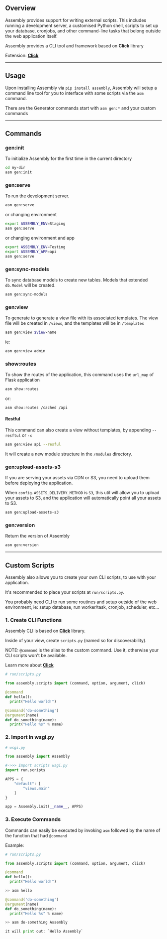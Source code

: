 
## Overview

Assembly provides support for writing external scripts. This includes running a development server, a customised Python shell, scripts to set up your database, cronjobs, and other command-line tasks that belong outside the web application itself.

Assembly provides a CLI tool and framework based on **Click** library

Extension: **<a href="https://click.palletsprojects.com/" target="_blank">Click</a>**

---

## Usage

Upon installing Assembly via `pip install assembly`, Assembly will setup a command line tool for you to interface with some scripts via the `asm` command.

There are the Generator commands start with `asm gen:*` and your custom commands

---

## Commands

### gen:init

To initialize Assembly for the first time in the current directory

```sh
cd my-dir
asm gen:init
```

### gen:serve

To run the development server.

```sh
asm gen:serve
```

or changing environment

```sh
export ASSEMBLY_ENV=Staging 
asm gen:serve
```

or changing environment and app

```sh
export ASSEMBLY_ENV=Testing
export ASSEMBLY_APP=api
asm gen:serve
```


### gen:sync-models

To sync database models to create new tables. Models that extended `db.Model` will be created.

```sh
asm gen:sync-models
```

### gen:view

To generate to generate a view file with its associated templates. The view file will be created in `/views`, and the templates will be in `/templates`

```sh
asm gen:view $view-name
```

ie:

```sh
asm gen:view admin
```

### show:routes

To show the routes of the application, this command uses the `url_map` of Flask application

```sh
asm show:routes 
```

or:

```sh
asm show:routes /cached /api
```

#### Restful

This command can also create a view without templates, by appending `--resftul` or `-x` 

```sh
asm gen:view api --resful
```

It will create a new module structure in the `/modules` directory.  

### gen:upload-assets-s3

If you are serving your assets via CDN or S3, you need to upload them before deploying the application.

When `config.ASSETS_DELIVERY_METHOD` is `S3`, this util will allow you to upload
your assets to S3, and the application will automatically point all your assets
to S3.

```sh
asm gen:upload-assets-s3
```

### gen:version

Return the version of Assembly

```sh
asm gen:version
```

---


## Custom Scripts

Assembly also allows you to create your own CLI scripts, to use with your application. 

It's recommended to place your scripts at `run/scripts.py`.

You probably need CLI to run some routines and setup outside of the web environment, ie: setup database, run worker/task, cronjob, scheduler, etc...


### 1. Create CLI Functions

Assembly CLI is based on **<a href="https://click.palletsprojects.com/" target="_blank">Click</a>** library.

Inside of your view, create `scripts.py` (named so for discoverability). 

NOTE: `@command` is the alias to the custom command. Use it, otherwise your CLI scripts won't be available.

Learn more about **<a href="https://click.palletsprojects.com/" target="_blank">Click</a>**

```python
# run/scripts.py

from assembly.scripts import (command, option, argument, click)

@command
def hello():
  print("Hello world!")

@command('do-something')
@argument(name)
def do_something(name):
  print("Hello %s" % name)

```

### 2. Import in wsgi.py
```python
# wsgi.py

from assembly import Assembly

#->>> Import scripts wsgi.py
import run.scripts

APPS = {
    "default": [
        "views.main"
    ]
}

app = Assembly.init(__name__, APPS)

```


### 3. Execute Commands

Commands can easily be executed by invoking `asm` followed by the name of the function that had `@command`

Example:

```python
# run/scripts.py

from assembly.scripts import (command, option, argument, click)

@command
def hello():
  print("Hello world!")

>> asm hello

@command('do-something')
@argument(name)
def do_something(name):
  print("Hello %s" % name)

>> asm do-something Assembly

it will print out: `Hello Assembly`
```



